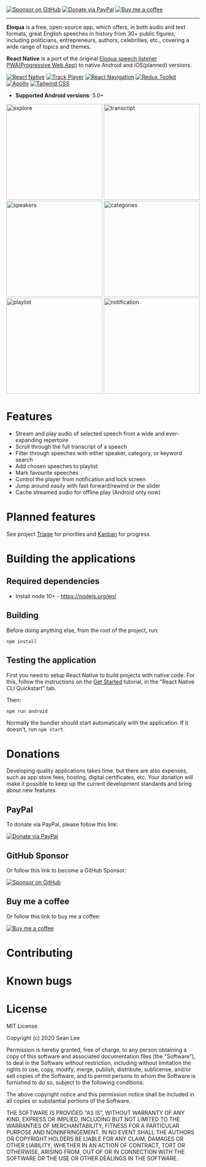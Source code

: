 [![Sponsor on GitHub](https://img.shields.io/badge/Sponsor-on%20GitHub-blueviolet)](https://github.com/sponsors/ilovepku) [![Donate via PayPal](https://img.shields.io/badge/Donate-via%20PayPal-%230d3685)](https://www.paypal.com/donate?hosted_button_id=EMK52WJM37KWY) [![Buy me a coffee](https://img.shields.io/badge/Buy%20me-a%20coffee-%23ff5f5f)](https://www.buymeacoffee.com/seanlee)

* * *

**Eloqua** is a free, open-source app, which offers, in both audio and text formats, great English speeches in history from 30+ public figures, including politicians, entrepreneurs, authors, celebrities, etc., covering a wide range of topics and themes.

**React Native** is a port of the original [Eloqua speech listener PWA(Progressive Web App)](https://github.com/ilovepku/pwa-quanto) to native Android and iOS(planned) versions.

[![React Native](https://img.shields.io/github/package-json/dependency-version/ilovepku/EloquaNative/react-native?color=%2361dafb)](https://github.com/react-native-community/releases/blob/master/CHANGELOG.md) [![Track Player](https://img.shields.io/github/package-json/dependency-version/ilovepku/EloquaNative/react-native-track-player?color=%23227efa)](https://github.com/react-native-kit/react-native-track-player/releases) [![React Navigation](https://img.shields.io/github/package-json/dependency-version/ilovepku/EloquaNative/@react-navigation/native?color=%236b52ae)](https://github.com/react-navigation/react-navigation/blob/main/packages/native/CHANGELOG.md) [![Redux Toolkit](https://img.shields.io/github/package-json/dependency-version/ilovepku/EloquaNative/@reduxjs/toolkit?color=%23593d88)](https://github.com/reduxjs/redux-toolkit/releases) [![Apollo](https://img.shields.io/github/package-json/dependency-version/ilovepku/EloquaNative/@apollo/client?color=%23D64292)](https://github.com/apollographql/apollo-client/blob/main/CHANGELOG.md) [![Tailwind CSS](https://img.shields.io/github/package-json/dependency-version/ilovepku/EloquaNative/tailwind-rn?color=%2338b2ac)](https://github.com/vadimdemedes/tailwind-rn/releases)

- **Supported Android versions**: 5.0+

<p float="left">
  <img src="https://seanlee.netlify.app/static/268d0e6b2eaae50a702a5bc98e488f2c/ee604/explore.png" alt="explore" width="250">
  <img src="https://seanlee.netlify.app/static/a300e0b0ea012a2859f213d71c8ce4a2/ee604/transcript.png" alt="transcript" width="250">
  <img src="https://seanlee.netlify.app/static/0b5074ff17d025701176a175f7f87dc7/ee604/speakers.png" alt="speakers" width="250">
  <img src="https://seanlee.netlify.app/static/9de300e62983c923ccaebfe71b059760/ee604/categories.png" alt="categories" width="250">
  <img src="https://seanlee.netlify.app/static/fc11091c8b7703e4f2f516c8555d3fa5/ee604/playlist.png" alt="playlist" width="250">
  <img src="https://seanlee.netlify.app/static/3d1fe3ed312400d4466625819d700ff5/ee604/notification.png" alt="notification" width="250">
</p>

# Features
- Stream and play audio of selected speech from a wide and ever-expanding repertoire
- Scroll through the full transcript of a speech
- Filter through speeches with either speaker, category, or keyword search
- Add chosen speeches to playlist
- Mark favourite speeches
- Control the player from notification and lock screen
- Jump around easily with fast forward/rewind or the slider
- Cache streamed audio for offline play (Android only now)

# Planned features
See project [Triage](https://github.com/ilovepku/Eloqua/projects/1) for priorities and [Kanban](https://github.com/ilovepku/Eloqua/projects/2) for progress.

# Building the applications

## Required dependencies

- Install node 10+ - https://nodejs.org/en/

## Building

Before doing anything else, from the root of the project, run:

	npm install
  
## Testing the application

First you need to setup React Native to build projects with native code. For this, follow the instructions on the [Get Started](https://facebook.github.io/react-native/docs/getting-started.html) tutorial, in the "React Native CLI Quickstart" tab.

Then:

	npm run android
  
Normally the bundler should start automatically with the application. If it doesn't, run `npm start`.

# Donations

Developing quality applications takes time, but there are also expenses, such as app store fees, hosting, digital certificates, etc. Your donation will make it possible to keep up the current development standards and bring about new features.

## PayPal

To donate via PayPal, please follow this link:

[![Donate via PayPal](https://img.shields.io/badge/Donate-via%20PayPal-%230d3685)](https://www.paypal.com/donate?hosted_button_id=EMK52WJM37KWY)

## GitHub Sponsor

Or follow this link to become a GitHub Sponsor:

[![Sponsor on GitHub](https://img.shields.io/badge/Sponsor-on%20GitHub-blueviolet)](https://github.com/sponsors/ilovepku)

## Buy me a coffee

Or follow this link to buy me a coffee:

[![Buy me a coffee](https://img.shields.io/badge/Buy%20me-a%20coffee-%23ff5f5f)](https://www.buymeacoffee.com/seanlee)

# Contributing

# Known bugs

# License

MIT License

Copyright (c) 2020 Sean Lee

Permission is hereby granted, free of charge, to any person obtaining a copy of this software and associated documentation files (the "Software"), to deal in the Software without restriction, including without limitation the rights to use, copy, modify, merge, publish, distribute, sublicense, and/or sell copies of the Software, and to permit persons to whom the Software is furnished to do so, subject to the following conditions:

The above copyright notice and this permission notice shall be included in all copies or substantial portions of the Software.

THE SOFTWARE IS PROVIDED "AS IS", WITHOUT WARRANTY OF ANY KIND, EXPRESS OR IMPLIED, INCLUDING BUT NOT LIMITED TO THE WARRANTIES OF MERCHANTABILITY, FITNESS FOR A PARTICULAR PURPOSE AND NONINFRINGEMENT. IN NO EVENT SHALL THE AUTHORS OR COPYRIGHT HOLDERS BE LIABLE FOR ANY CLAIM, DAMAGES OR OTHER LIABILITY, WHETHER IN AN ACTION OF CONTRACT, TORT OR OTHERWISE, ARISING FROM, OUT OF OR IN CONNECTION WITH THE SOFTWARE OR THE USE OR OTHER DEALINGS IN THE SOFTWARE.

